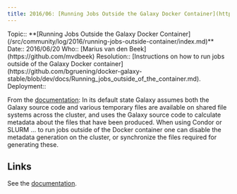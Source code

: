 ```yaml
---
title: 2016/06: [Running Jobs Outside the Galaxy Docker Container](https://github.com/bgruening/docker-galaxy-stable/blob/dev/docs/Running_jobs_outside_of_the_container.md)
---
```

<div class='logbox'>
 Topic:: **[Running Jobs Outside the Galaxy Docker Container](/src/community/log/2016/running-jobs-outside-container/index.md)**
 Date:: 2016/06/20
 Who:: [Marius van den Beek](https://github.com/mvdbeek)
 Resolution:: [Instructions on how to run jobs outside of the Galaxy Docker container](https://github.com/bgruening/docker-galaxy-stable/blob/dev/docs/Running_jobs_outside_of_the_container.md).
 Deployment:: 
</div>

From the [documentation](https://github.com/bgruening/docker-galaxy-stable/blob/dev/docs/Running_jobs_outside_of_the_container.md):
 In its default state Galaxy assumes both the Galaxy source code and various temporary files are available on shared file systems across the cluster, and uses the Galaxy source code to calculate metadata about the files that have been produced. When using Condor or SLURM ... to run jobs outside of the Docker container one can disable the metadata generation on the cluster, or synchronize the files required for generating these.

## Links

See the [documentation](https://github.com/bgruening/docker-galaxy-stable/blob/dev/docs/Running_jobs_outside_of_the_container.md).
